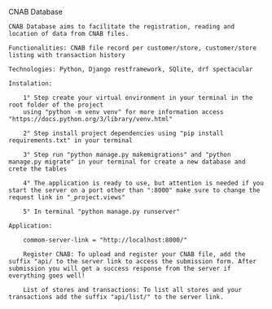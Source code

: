 CNAB Database

    CNAB Database aims to facilitate the registration, reading and location of data from CNAB files.

    Functionalities: CNAB file record per customer/store, customer/store listing with transaction history

    Technologies: Python, Django restframework, SQlite, drf spectacular

    Instalation:

        1° Step create your virtual environment in your terminal in the root folder of the project
        using "python -m venv venv" for more information access "https://docs.python.org/3/library/venv.html"

        2° Step install project dependencies using "pip install requirements.txt" in your terminal

        3° Step run "python manage.py makemigrations" and "python manage.py migrate" in your terminal for create a new database and crete the tables

        4° The application is ready to use, but attention is needed if you start the server on a port other than ":8000" make sure to change the request link in "_project.views"

        5° In terminal "python manage.py runserver"

    Application:

        commom-server-link = "http://localhost:8000/"

        Register CNAB: To upload and register your CNAB file, add the suffix "api/ to the server link to access the submission form. After submission you will get a success response from the server if everything goes well!

        List of stores and transactions: To list all stores and your transactions add the suffix "api/list/" to the server link.
